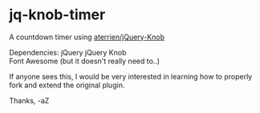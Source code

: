 # jq-knob-timer
A countdown timer using [aterrien/jQuery-Knob](https://github.com/aterrien/jQuery-Knob)

Dependencies:
    jQuery
    jQuery Knob  
    Font Awesome (but it doesn't really need to..)
  
If anyone sees this, I would be very interested in learning how to properly fork and extend the original plugin.

Thanks,
  -aZ

